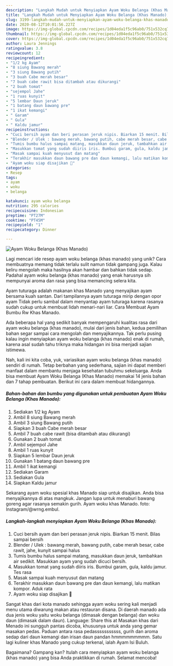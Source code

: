 ```yaml
---
description: "Langkah Mudah untuk Menyiapkan Ayam Woku Belanga (Khas Manado), Bisa Manjain Lidah"
title: "Langkah Mudah untuk Menyiapkan Ayam Woku Belanga (Khas Manado), Bisa Manjain Lidah"
slug: 3199-langkah-mudah-untuk-menyiapkan-ayam-woku-belanga-khas-manado-bisa-manjain-lidah
date: 2020-08-12T10:01:56.227Z
image: https://img-global.cpcdn.com/recipes/1d04eda1f5c96ab0/751x532cq70/ayam-woku-belanga-khas-manado-foto-resep-utama.jpg
thumbnail: https://img-global.cpcdn.com/recipes/1d04eda1f5c96ab0/751x532cq70/ayam-woku-belanga-khas-manado-foto-resep-utama.jpg
cover: https://img-global.cpcdn.com/recipes/1d04eda1f5c96ab0/751x532cq70/ayam-woku-belanga-khas-manado-foto-resep-utama.jpg
author: Laura Jennings
ratingvalue: 3.8
reviewcount: 12
recipeingredient:
- "1/2 kg Ayam"
- "8 siung Bawang merah"
- "3 siung Bawang putih"
- "3 buah Cabe merah besar"
- "7 buah cabe rawit bisa ditambah atau dikurangi"
- "2 buah tomat"
- "sejempol Jahe"
- "1 ruas kunyit"
- "5 lembar Daun jeruk"
- "1 batang daun bawang pre"
- "1 ikat kemangi"
- " Garam"
- " Gula"
- " Kaldu jamur"
recipeinstructions:
- "Cuci bersih ayam dan beri perasan jeruk nipis. Biarkan 15 menit. Bilas sampai bersih"
- "Blender / Ulek : bawang merah, bawang putih, cabe merah besar, cabe rawit, jahe, kunyit sampai halus"
- "Tumis bumbu halus sampai matang, masukkan daun jeruk, tambahkan air sedikit. Masukkan ayam yang sudah dicuci bersih."
- "Masukkan tomat yang sudah diiris iris. Bumbui garam, gula, kaldu jamur. Tes rasa"
- "Masak sampai kuah menyusut dan matang"
- "Terakhir masukkan daun bawang pre dan daun kemangi, lalu matikan kompor. Aduk rata"
- "Ayam woku siap disajikan 💜"
categories:
- Resep
tags:
- ayam
- woku
- belanga

katakunci: ayam woku belanga 
nutrition: 295 calories
recipecuisine: Indonesian
preptime: "PT27M"
cooktime: "PT45M"
recipeyield: "1"
recipecategory: Dinner

---
```



![Ayam Woku Belanga (Khas Manado)](https://img-global.cpcdn.com/recipes/1d04eda1f5c96ab0/751x532cq70/ayam-woku-belanga-khas-manado-foto-resep-utama.jpg)

Lagi mencari ide resep ayam woku belanga (khas manado) yang unik? Cara membuatnya memang tidak terlalu sulit namun tidak gampang juga. Kalau keliru mengolah maka hasilnya akan hambar dan bahkan tidak sedap. Padahal ayam woku belanga (khas manado) yang enak harusnya sih mempunyai aroma dan rasa yang bisa memancing selera kita.

Ayam tuturaga adalah makanan khas Manado yang menyajikan ayam bersama kuah santan. Dari tampilannya ayam tuturaga mirip dengan opor ayam Tidak perlu sambal dalam menyantap ayam tuturaga karena rasanya sudah cukup untuk membuat lidah menari-nari liar. Cara Membuat Ayam Bumbu Rw Khas Manado.

Ada beberapa hal yang sedikit banyak mempengaruhi kualitas rasa dari ayam woku belanga (khas manado), mulai dari jenis bahan, kedua pemilihan bahan segar sampai cara mengolah dan menyajikannya. Tak perlu pusing kalau ingin menyiapkan ayam woku belanga (khas manado) enak di rumah, karena asal sudah tahu triknya maka hidangan ini bisa menjadi sajian istimewa.


Nah, kali ini kita coba, yuk, variasikan ayam woku belanga (khas manado) sendiri di rumah. Tetap berbahan yang sederhana, sajian ini dapat memberi manfaat dalam membantu menjaga kesehatan tubuhmu sekeluarga. Anda bisa membuat Ayam Woku Belanga (Khas Manado) memakai 14 jenis bahan dan 7 tahap pembuatan. Berikut ini cara dalam membuat hidangannya.

<!--inarticleads1-->

##### Bahan-bahan dan bumbu yang digunakan untuk pembuatan Ayam Woku Belanga (Khas Manado):

1. Sediakan 1/2 kg Ayam
1. Ambil 8 siung Bawang merah
1. Ambil 3 siung Bawang putih
1. Siapkan 3 buah Cabe merah besar
1. Ambil 7 buah cabe rawit (bisa ditambah atau dikurangi)
1. Gunakan 2 buah tomat
1. Ambil sejempol Jahe
1. Ambil 1 ruas kunyit
1. Siapkan 5 lembar Daun jeruk
1. Gunakan 1 batang daun bawang pre
1. Ambil 1 ikat kemangi
1. Sediakan  Garam
1. Sediakan  Gula
1. Siapkan  Kaldu jamur


Sekarang ayam woku spesial khas Manado siap untuk disajikan. Anda bisa menyajikannya di atas mangkuk. Jangan lupa untuk menaburi bawang goreng agar rasanya semakin gurih. Ayam woku khas Manado. foto: Instagram/@wrng.embul. 

<!--inarticleads2-->

##### Langkah-langkah menyiapkan Ayam Woku Belanga (Khas Manado):

1. Cuci bersih ayam dan beri perasan jeruk nipis. Biarkan 15 menit. Bilas sampai bersih
1. Blender / Ulek : bawang merah, bawang putih, cabe merah besar, cabe rawit, jahe, kunyit sampai halus
1. Tumis bumbu halus sampai matang, masukkan daun jeruk, tambahkan air sedikit. Masukkan ayam yang sudah dicuci bersih.
1. Masukkan tomat yang sudah diiris iris. Bumbui garam, gula, kaldu jamur. Tes rasa
1. Masak sampai kuah menyusut dan matang
1. Terakhir masukkan daun bawang pre dan daun kemangi, lalu matikan kompor. Aduk rata
1. Ayam woku siap disajikan 💜


Sangat khas dari kota manado sehingga ayam woku sering kali menjadi menu utama diwarung makan atau restauran disana. Di daerah manado ada dua jenis woku yaitu woku belanga (dimasak dengan belanga) dan woku daun (dimasak dalam daun). Language: Share this at Masakan khas dari Menado ini sungguh pantas dicoba, khususnya untuk anda yang gemar masakan pedas. Paduan antara rasa pedasssssssssss, gurih dan aroma sedap dari daun kemangi dan irisan daun pandan hmmmmmmmmm. Satu lagi kuliner khas Manado yang cukup terkenal, ialah Ayam Isi Buluh. 

Bagaimana? Gampang kan? Itulah cara menyiapkan ayam woku belanga (khas manado) yang bisa Anda praktikkan di rumah. Selamat mencoba!
